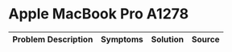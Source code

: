 # Apple MacBook Pro A1278

| Problem Description | Symptoms | Solution | Source |
| ------------------- | -------- | -------- | ------ |
